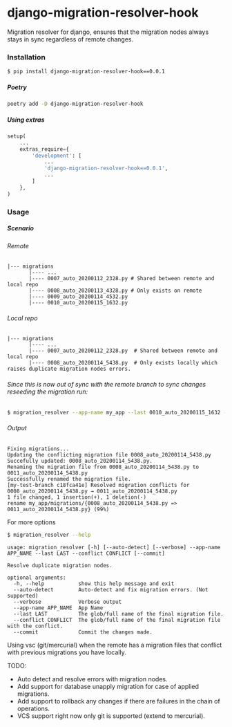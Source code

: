 # django-migration-resolver-hook
Migration resolver for django, ensures that the migration nodes always stays in sync regardless of remote changes.


### Installation

```bash
$ pip install django-migration-resolver-hook==0.0.1
```

##### Poetry

```bash
poetry add -D django-migration-resolver-hook
```


##### Using extras 
```python
setup(
    ...
    extras_require={
        'development': [
            ...
            'django-migration-resolver-hook==0.0.1',
            ...
        ]
    },
)
```


### Usage

##### Scenario

###### Remote
```text
|--- migrations
       |---- ...
       |---- 0007_auto_20200112_2328.py # Shared between remote and local repo
       |---- 0008_auto_20200113_4328.py # Only exists on remote
       |---- 0009_auto_20200114_4532.py
       |---- 0010_auto_20200115_1632.py

```

###### Local repo

```text
|--- migrations
       |---- ...
       |---- 0007_auto_20200112_2328.py  # Shared between remote and local repo
       |---- 0008_auto_20200114_5438.py  # Only exists locally which raises duplicate migration nodes errors.
```

###### Since this is now out of sync with the remote branch to sync changes reseeding the migration run:

```bash
$ migration_resolver --app-name my_app --last 0010_auto_20200115_1632 --conflict 0008_auto_20200114_5438 --commit --verbose
```

###### Output

```text
Fixing migrations...
Updating the conflicting migration file 0008_auto_20200114_5438.py
Succefully updated: 0008_auto_20200114_5438.py.
Renaming the migration file from 0008_auto_20200114_5438.py to 0011_auto_20200114_5438.py
Successfully renamed the migration file.
[my-test-branch c18fca41e] Resolved migration conflicts for 0008_auto_20200114_5438.py → 0011_auto_20200114_5438.py
1 file changed, 1 insertion(+), 1 deletion(-)
rename my_app/migrations/{0008_auto_20200114_5438.py => 0011_auto_20200114_5438.py} (99%)

```

For more options


```bash
$ migration_resolver --help
```

```
usage: migration_resolver [-h] [--auto-detect] [--verbose] --app-name APP_NAME --last LAST --conflict CONFLICT [--commit]

Resolve duplicate migration nodes.

optional arguments:
  -h, --help           show this help message and exit
  --auto-detect        Auto-detect and fix migration errors. (Not supported)
  --verbose            Verbose output
  --app-name APP_NAME  App Name
  --last LAST          The glob/full name of the final migration file.
  --conflict CONFLICT  The glob/full name of the final migration file with the conflict.
  --commit             Commit the changes made.
```


Using vsc (git/mercurial) when the remote has a migration files that conflict with previous
migrations you have locally.


TODO:
- Auto detect and resolve errors with migration nodes.
- Add support for database unapply migration for case of applied migrations.
- Add support to rollback any changes if there are failures in the chain of operations.
- VCS support right now only git is supported (extend to mercurial).


